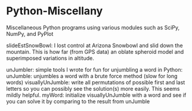 # Python-Miscellany
Miscellaneous Python programs using various modules such as SciPy, NumPy, and PyPlot


slideEstSnowBowl: I lost control at Arizona Snowbowl and slid down the mountain. This is how far (from GPS data) an oblate spheroid model and superimposed variations in altitude.

unJumbler: simple tools I wrote for fun for unjumbling a word in Python:
unJumble: unjumbles a word with a brute force method (slow for long words)
visuallyUnJumble: write all permutations of possible first and last letters so you can possibly see the solution(s) more easily. This seems mildly helpful.
myWord: initialize visuallyUnJumble with a word and see if you can solve it by comparing to the result from unJumble

